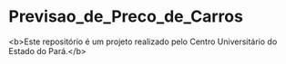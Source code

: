 # Previsao_de_Preco_de_Carros
&lt;b>Este repositório é um projeto realizado pelo Centro Universitário do Estado do Pará.&lt;/b>
